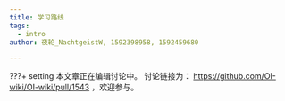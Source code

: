 ```yaml
---
title: 学习路线
tags:
  - intro
author: 夜轮_NachtgeistW, 1592398958, 1592459680

---
```


???+ setting
    本文章正在编辑讨论中。
    讨论链接为： <https://github.com/OI-wiki/OI-wiki/pull/1543> ，欢迎参与。
